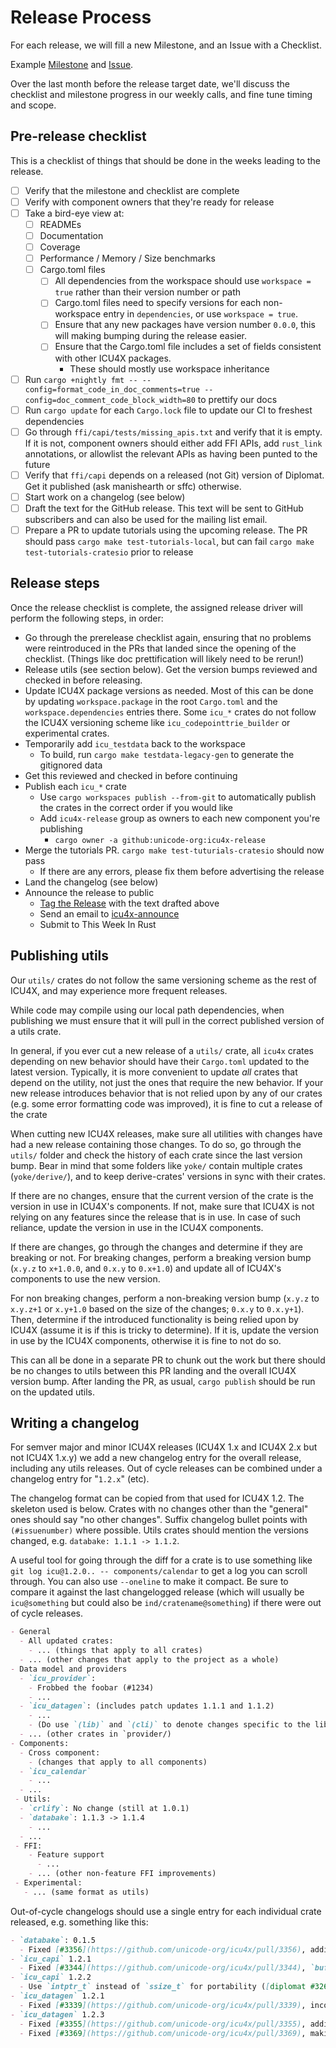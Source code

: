 # Release Process

For each release, we will fill a new Milestone, and an Issue with a Checklist.

Example [Milestone](https://github.com/unicode-org/icu4x/milestone/5) and [Issue](https://github.com/unicode-org/icu4x/issues/204#issuecomment-670819532).

Over the last month before the release target date, we'll discuss the checklist and milestone progress in our weekly calls, and fine tune timing and scope.


## Pre-release checklist

This is a checklist of things that should be done in the weeks leading to the release.

* [ ] Verify that the milestone and checklist are complete
* [ ] Verify with component owners that they're ready for release
* [ ] Take a bird-eye view at:
  * [ ] READMEs
  * [ ] Documentation
  * [ ] Coverage
  * [ ] Performance / Memory / Size benchmarks
  * [ ] Cargo.toml files
    * [ ] All dependencies from the workspace should use `workspace = true` rather than their version number or path 
    * [ ] Cargo.toml files need to specify versions for each non-workspace entry in `dependencies`, or use `workspace = true`.
    * [ ] Ensure that any new packages have version number `0.0.0`, this will making bumping during the release easier.
    * [ ] Ensure that the Cargo.toml file includes a set of fields consistent with other ICU4X packages.
        * These should mostly use workspace inheritance
* [ ] Run `cargo +nightly fmt -- --config=format_code_in_doc_comments=true --config=doc_comment_code_block_width=80` to prettify our docs
* [ ] Run `cargo update` for each `Cargo.lock` file to update our CI to freshest dependencies
* [ ] Go through `ffi/capi/tests/missing_apis.txt` and verify that it is empty. If it is not, component owners should either add FFI APIs, add `rust_link` annotations, or allowlist the relevant APIs as having been punted to the future
* [ ] Verify that `ffi/capi` depends on a released (not Git) version of Diplomat. Get it published (ask manishearth or sffc) otherwise.
* [ ] Start work on a changelog (see below)
* [ ] Draft the text for the GitHub release. This text will be sent to GitHub subscribers and can also be used for the mailing list email.
* [ ] Prepare a PR to update tutorials using the upcoming release. The PR should pass `cargo make test-tutorials-local`, but can fail `cargo make test-tutorials-cratesio` prior to release

## Release steps

Once the release checklist is complete, the assigned release driver will perform the following steps, in order:

* Go through the prerelease checklist again, ensuring that no problems were reintroduced in the PRs that landed since the opening of the checklist. (Things like doc prettification will likely need to be rerun!)
* Release utils (see section below). Get the version bumps reviewed and checked in before releasing.
* Update ICU4X package versions as needed. Most of this can be done by updating `workspace.package` in the root `Cargo.toml` and the `workspace.dependencies` entries there. Some `icu_*` crates do not follow the ICU4X versioning scheme like `icu_codepointtrie_builder` or experimental crates.
* Temporarily add `icu_testdata` back to the workspace
  * To build, run `cargo make testdata-legacy-gen` to generate the gitignored data
* Get this reviewed and checked in before continuing
* Publish each `icu_*` crate
  * Use `cargo workspaces publish --from-git` to automatically publish the crates in the correct order if you would like
  * Add `icu4x-release` group as owners to each new component you're publishing
    * `cargo owner -a github:unicode-org:icu4x-release`
* Merge the tutorials PR. `cargo make test-tuturials-cratesio` should now pass
  * If there are any errors, please fix them before advertising the release
* Land the changelog (see below)
* Announce the release to public
  * [Tag the Release](https://github.com/unicode-org/icu4x/releases) with the text drafted above
  * Send an email to [icu4x-announce](https://groups.google.com/u/0/a/unicode.org/g/icu4x-announce)
  * Submit to This Week In Rust


## Publishing utils

Our `utils/` crates do not follow the same versioning scheme as the rest of ICU4X, and may experience more frequent releases.

While code may compile using our local path dependencies, when publishing we must ensure that it will pull in the correct published version of a utils crate.

In general, if you ever cut a new release of a `utils/` crate, all `icu4x` crates depending on new behavior should have their `Cargo.toml` updated to the latest version. Typically, it is more convenient to update _all_ crates that depend on the utility, not just the ones that require the new behavior. If your new release introduces behavior that is not relied upon by any of our crates (e.g. some error formatting code was improved), it is fine to cut a release of the crate

When cutting new ICU4X releases, make sure all utilities with changes have had a new release containing those changes. To do so, go through the `utils/` folder and check the history of each crate since the last version bump. Bear in mind that some folders like `yoke/` contain multiple crates (`yoke/derive/`), and to keep derive-crates' versions in sync with their crates.

If there are no changes, ensure that the current version of the crate is the version in use in ICU4X's components. If not, make sure that ICU4X is not relying on any features since the release that is in use. In case of such reliance, update the version in use in the ICU4X components.

If there are changes, go through the changes and determine if they are breaking or not. For breaking changes, perform a breaking version bump (`x.y.z` to `x+1.0.0`, and `0.x.y` to `0.x+1.0`) and update all of ICU4X's components to use the new version.

For non breaking changes, perform a non-breaking version bump (`x.y.z` to `x.y.z+1` or `x.y+1.0` based on the size of the changes; `0.x.y` to `0.x.y+1`). Then, determine if the introduced functionality is being relied upon by ICU4X (assume it is if this is tricky to determine). If it is, update the version in use by the ICU4X components, otherwise it is fine to not do so.

This can all be done in a separate PR to chunk out the work but there should be no changes to utils between this PR landing and the overall ICU4X version bump. After landing the PR, as usual, `cargo publish` should be run on the updated utils.

## Writing a changelog

For semver major and minor ICU4X releases (ICU4X 1.x and ICU4X 2.x but not ICU4X 1.x.y) we add a new changelog entry for the overall release, including any utils releases. Out of cycle releases can  be combined under a changelog entry for "`1.2.x`" (etc).

The changelog format can be copied from that used for ICU4X 1.2. The skeleton used is below. Crates with no changes other than the "general" ones should say "no other changes". Suffix changelog bullet points with `(#issuenumber)` where possible. Utils crates should mention the versions changed, e.g. `databake: 1.1.1 -> 1.1.2`.

A useful tool for going through the diff for a crate is to use something like `git log icu@1.2.0.. -- components/calendar` to get a log you can scroll through. You can also use `--oneline` to make it compact. Be sure to compare it against the last changelogged release (which will usually be `icu@something` but could also be `ind/cratename@something`) if there were out of cycle releases.

```markdown
- General
  - All updated crates:
    - ... (things that apply to all crates)
  - ... (other changes that apply to the project as a whole)
- Data model and providers
  - `icu_provider`:
    - Frobbed the foobar (#1234)
    - ...
  - `icu_datagen`: (includes patch updates 1.1.1 and 1.1.2)
    - ...
    - (Do use `(lib)` and `(cli)` to denote changes specific to the library or binary)
  - ... (other crates in `provider/)
- Components:
  - Cross component:
    - (changes that apply to all components)
  - `icu_calendar`
    - ...
  - ...
 - Utils:
  - `crlify`: No change (still at 1.0.1)
  - `databake`: 1.1.3 -> 1.1.4
    - ...
  - ...
 - FFI:
    - Feature support
      - ...
    - ... (other non-feature FFI improvements)
 - Experimental:
   - ... (same format as utils)

```

Out-of-cycle changelogs should use a single entry for each individual crate released, e.g. something like this:

```markdown
- `databake`: 0.1.5
  - Fixed [#3356](https://github.com/unicode-org/icu4x/pull/3356), adding `allow` for clippy false-positives
- `icu_capi` 1.2.1
  - Fixed [#3344](https://github.com/unicode-org/icu4x/pull/3344), `buffer_provider` feature accidentally pulling in extra crates
- `icu_capi` 1.2.2
  - Use `intptr_t` instead of `ssize_t` for portability ([diplomat #326](https://github.com/rust-diplomat/diplomat/issues/326))
- `icu_datagen` 1.2.1
  - Fixed [#3339](https://github.com/unicode-org/icu4x/pull/3339), incorrect Cargo features
- `icu_datagen` 1.2.3
  - Fixed [#3355](https://github.com/unicode-org/icu4x/pull/3355), adding MSRV annotations to generated code
  - Fixed [#3369](https://github.com/unicode-org/icu4x/pull/3369), making datagen call `rustfmt` directly instead of using the `rust-format` dependency
```

